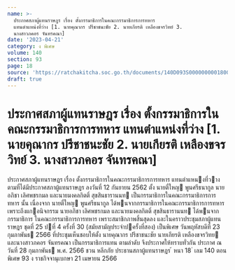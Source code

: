 ```yaml
---
name: >-
  ประกาศสภาผู้แทนราษฎร เรื่อง ตั้งกรรมาธิการในคณะกรรมาธิการการทหาร
  แทนตำแหน่งที่ว่าง [1. นายคุณากร ปรีชาชนะชัย 2. นายเกียรติ เหลืองขจรวิทย์ 3.
  นางสาวภคอร จันทรคณา]
date: '2023-04-21'
category: ง พิเศษ
volume: 140
section: 93
page: 18
source: 'https://ratchakitcha.soc.go.th/documents/140D093S0000000001800.pdf'
draft: true
---
```


# ประกาศสภาผู้แทนราษฎร เรื่อง ตั้งกรรมาธิการในคณะกรรมาธิการการทหาร แทนตำแหน่งที่ว่าง [1. นายคุณากร ปรีชาชนะชัย 2. นายเกียรติ เหลืองขจรวิทย์ 3. นางสาวภคอร จันทรคณา]

ประกาศสภาผู้แทนราษฎร เรื่อง ตั้งกรรมาธิการในคณะกรรมาธิการการทหาร แทนตําแหนงที่วาง ตามที่ได้มีประกาศสภาผู้แทนราษฎร ลงวันที่ 12 กันยายน 2562 ตั้ง นายตี๋ใหญ พูนศรีธนากูล นายอภิชา เลิศพชรกมล และนายมงคลกิตติ์ สุขสินธารานนท เป็นกรรมาธิการในคณะกรรมาธิการการทหาร นั้น เนื่องจาก นายตี๋ใหญ พูนศรีธนากูล ได้พนจากกรรมาธิการในคณะกรรมาธิการการทหาร เพราะถึงแกอนิจกรรม นายอภิชา เลิศพชรกมล และนายมงคลกิตติ์ สุขสินธารานนท ได้พนจากกรรมาธิการ ในคณะกรรมาธิการการทหาร เพราะสมาชิกภาพสิ้นสุดลง และในคราวประชุมสภาผู้แทนราษฎร ชุดที่ 25 ปที่ 4 ครั้งที่ 30 (สมัยสามัญประจําปครั้งที่สอง) เป็นพิเศษ วันพฤหัสบดีที่ 23 กุมภาพันธ 2566 ที่ประชุมเห็นชอบให้ตั้ง นายคุณากร ปรีชาชนะชัย นายเกียรติ เหลืองขจรวิทย และนางสาวภคอร จันทรคณา เป็นกรรมาธิการแทน ตามลําดับ จึงประกาศให้ทราบทั่วกัน ประกาศ ณ วันที่ 28 กุมภาพันธ พ.ศ. 2566 ชวน หลีกภัย ประธานสภาผู้แทนราษฎร ้ หนา 18 ่ เลม 140 ตอนพิเศษ 93 ง ราชกิจจานุเบกษา 21 เมษายน 2566
